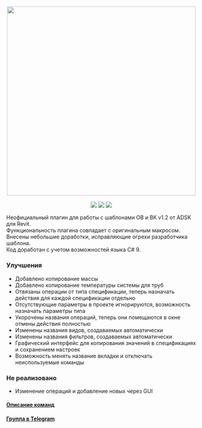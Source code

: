 <h3 align="center"><img src="https://user-images.githubusercontent.com/20504884/120114694-0d22d900-c189-11eb-846d-69331e6b26af.png" width="500px"></h3>
<p align="center">
  <a href="https://github.com/Nice3point/ADSK-Automatization/releases/latest"><img src="https://img.shields.io/github/release/Nice3point/ADSK-Automatization"></a>
  <a href="https://github.com/Nice3point/ADSK-Automatization/issues"><img src="https://img.shields.io/github/issues/Nice3point/ADSK-Automatization"></a>
  <a href="https://github.com/Nice3point/ADSK-Automatization/commits/main"><img src="https://img.shields.io/github/last-commit/Nice3point/ADSK-Automatization"></a>
 
</p>
  
Неофициальный плагин для работы с шаблонами ОВ и ВК v1.2 от ADSK для Revit.<br>
Функциональность плагина совпадает с оригинальным макросом.<br>
Внесены небольшие доработки, исправляющие огрехи разработчика шаблона.<br>
Код доработан с учетом возможностей языка С# 9.

### Улучшения
- Добавлено копирование массы
- Добавлено копирование температуры системы для труб
- Отвязаны операции от типа спецификации, теперь назначать действия для каждой спецификации отдельно
- Отсутствующие параметры в проекте игнорируются, возможность назначать параметры типа
- Укорочены названия операций, теперь они помещаются в окне отмены действия полностью
- Изменены названия видов, создаваемых автоматически
- Изменены названия фильтров, создаваемых автоматически
- Графический интерфейс для копирования значений в спецификациях и сохранением настроек
- Возможность менять название вкладки и отключать неиспользуемые команды

### Не реализовано
- Изменение операций и добавление новых через GUI

#### [Описание команд](https://knowledge.autodesk.com/ru/support/revit-products/learn-explore/caas/simplecontent/content/-D1-80-D1-83-D0-BA-D0-BE-D0-B2-D0-BE-D0-B4-D1-81-D1-82-D0-B2-D0-BE--D0-BA--D1-88-D0-B0-D0-B1.html)
#### [Группа в Telegram](https://t.me/revitmepru)
